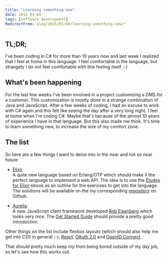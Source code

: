```yaml
---
title: "Learning something new"
date: 2015-03-04
tags: [software development]
RedirectFrom: blog/2015/03/04/learning-something-new/*
---
```


## TL;DR;

I've been coding in C# for more than 10 years now and last week I realized that I feel at home in this language. I feel comfortable in the language, but strangely I do not feel comfortable with this feeling itself ;-)

## What's been happening

For the last few weeks I've been involved in a project customizing a DMS for a customer. This customization is mostly done in a strange combination of Java and JavaScript. After a few weeks of coding, I had an excuse to work with C# again and this felt like seeing the day after a very long night. I feel at home when I'm coding C#. Maybe that's because of the almost 10 years of experience I have in that language. But this also made me think. It's time to learn something new, to increase the size of my comfort zone.

<!-- more -->

## The list

So here are a few things I want to delve into in the near and not so near future:

* [Elixir](http://elixir-lang.org/)  
  A quite new language based on Erlang/OTP which should make it the perfect language to implement a web API. The idea is to use the [Études for Elixir](http://chimera.labs.oreilly.com/books/1234000001642) ebook as an outline for the exercises to get into the language. The solutions will be available on the my corresponding [repository](https://github.com/WizzApp/EtudesForElixir) on Github.

* [Aurelia](http://aurelia.io)  
  A new JavaScript client framework developed [Rob Eisenberg](http://twitter.com/@EisenbergEffect) which looks very nice. The [Get Started Guide](http://aurelia.io/get-started.html) should provide a pretty good introduction.

Other things on the list include flexbox layouts (which should also help me get into CSS in general ;-), [React](http://facebook.github.io/react/), [OAuth 2.0](http://oauth.net/2/) and [OpenID Connect](http://openid.net/connect/).

That should pretty much keep my from being bored outside of my day job, so let's see how this works out.
